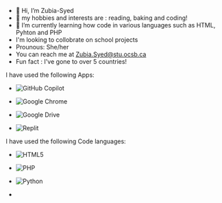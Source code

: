 - 👋 Hi, I’m Zubia-Syed
- 👀 my hobbies and interests are : reading, baking and coding!
- 🌱 I’m currently learning how code in various languages such as HTML, Pyhton and PHP
- I'm looking to collobrate on school projects
- Prounous: She/her
- You can reach me at Zubia.Syed@stu.ocsb.ca
- Fun fact : I've gone to over 5 countries!
  
I have  used the following Apps:
  
- ![GitHub Copilot](https://img.shields.io/badge/github_copilot-8957E5?style=for-the-badge&logo=github-copilot&logoColor=white)

- ![Google Chrome](https://img.shields.io/badge/Google%20Chrome-4285F4?style=for-the-badge&logo=GoogleChrome&logoColor=white)

- ![Google Drive](https://img.shields.io/badge/Google%20Drive-4285F4?style=for-the-badge&logo=googledrive&logoColor=white)
  
-  ![Replit](https://img.shields.io/badge/Replit-DD1200?style=for-the-badge&logo=Replit&logoColor=white)

I have used the following Code languages: 
  
- ![HTML5](https://img.shields.io/badge/html5-%23E34F26.svg?style=for-the-badge&logo=html5&logoColor=white)
  
- ![PHP](https://img.shields.io/badge/php-%23777BB4.svg?style=for-the-badge&logo=php&logoColor=white)
  
- ![Python](https://img.shields.io/badge/python-3670A0?style=for-the-badge&logo=python&logoColor=ffdd54)
  
- <!---
Zubia-Syed/Zubia-Syed is a ✨ special ✨ repository because its `README.md` (this file) appears on your GitHub profile.
You can click the Preview link to take a look at your changes.
--->
